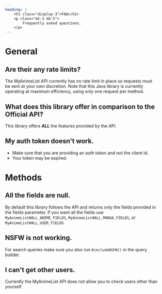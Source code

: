 ```yaml
---
heading: |
    <h1 class="display-3">FAQ</h1>
    <p class="mt-3 mb-5">
        Frequently asked questions.
    </p>
---
```

# General

## Are their any rate limits?

The MyAnimeList API currently has no rate limit in place so requests must be sent at your own discretion. Note that this Java library is currently operating at maximum efficiency, using only one request per method.

## What does this library offer in comparison to the Official API?

This library offers ***ALL*** the features provided by the API.

## My auth token doesn't work.

- Make sure that you are providing an auth token and not the client id.
- Your token may be expired.

# Methods

## All the fields are null.

By default this library follows the API and returns only the fields provided in the fields parameter. If you want all the fields use `MyAnimeList#ALL_ANIME_FIELDS`, `MyAnimeList#ALL_MANGA_FIELDS`, or `MyAnimeList#ALL_USER_FIELDS`.

## NSFW is not working.

For search queries make sure you also run `#includeNSFW()` in the query builder.

## I can't get other users.

Currently the MyAnimeList API does not allow you to check users other than yourself.